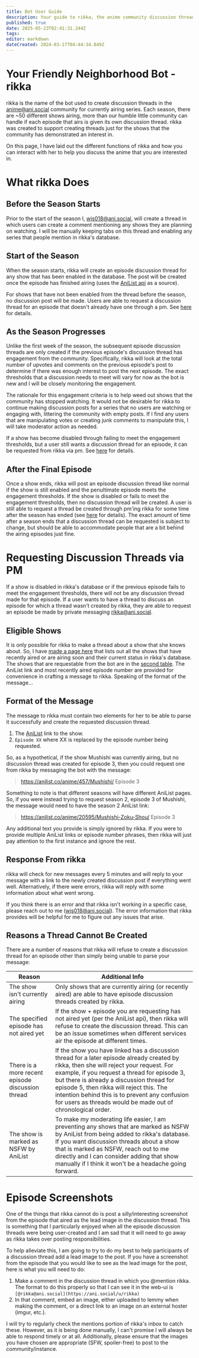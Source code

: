 ```yaml
---
title: Bot User Guide
description: Your guide to rikka, the anime community discussion thread bot.
published: true
date: 2025-05-23T02:41:31.244Z
tags: 
editor: markdown
dateCreated: 2024-03-17T04:44:34.849Z
---
```


# Your Friendly Neighborhood Bot - rikka

rikka is the name of the bot used to create discussion threads in the anime@ani.social community for currently airing series. Each season, there are ~50 different shows airing, more than our humble little community can handle if each episode that airs is given its own discussion thread. rikka was created to support creating threads just for the shows that the community has demonstrated an interest in.

On this page, I have laid out the different functions of rikka and how you can interact with her to help you discuss the anime that you are interested in.

# What rikka Does

## Before the Season Starts

Prior to the start of the season I, wjs018@ani.social, will create a thread in which users can create a comment mentioning any shows they are planning on watching. I will be manually keeping tabs on this thread and enabling any series that people mention in rikka's database.

## Start of the Season

When the season starts, rikka will create an episode discussion thread for any show that has been enabled in the database. The post will be created once the episode has finished airing (uses the [AniList api](https://anilist.gitbook.io/anilist-apiv2-docs) as a source).

For shows that have not been enabled from the thread before the season, no discussion post will be made. Users are able to request a discussion thread for an episode that doesn't already have one through a pm. See [here](https://wiki.lemmyanime.com/en/rikka#requesting-discussion-threads-via-pm) for details.

## As the Season Progresses

Unlike the first week of the season, the subsequent episode discussion threads are only created if the previous episode's discussion thread has engagement from the community. Specifically, rikka will look at the total number of upvotes and comments on the previous episode's post to determine if there was enough interest to post the next episode. The exact thresholds that a discussion needs to meet will vary for now as the bot is new and I will be closely monitoring the engagement.

The rationale for this engagement criteria is to help weed out shows that the community has stopped watching. It would not be desirable for rikka to continue making discussion posts for a series that no users are watching or engaging with, littering the community with empty posts. If I find any users that are manipulating votes or creating junk comments to manipulate this, I will take moderator action as needed.

If a show has become disabled through failing to meet the engagement thresholds, but a user still wants a discussion thread for an episode, it can be requested from rikka via pm. See [here](https://wiki.lemmyanime.com/en/rikka#requesting-discussion-threads-via-pm) for details.

## After the Final Episode

Once a show ends, rikka will post an episode discussion thread like normal if the show is still enabled and the penultimate episode meets the engagement thresholds. If the show is disabled or fails to meet the engagement thresholds, then no discussion thread will be created. A user is still able to request a thread be created through pm'ing rikka for some time after the season has ended (see [here](https://wiki.lemmyanime.com/en/rikka#requesting-discussion-threads-via-pm) for details). The exact amount of time after a season ends that a discussion thread can be requested is subject to change, but should be able to accommodate people that are a bit behind the airing episodes just fine.

# Requesting Discussion Threads via PM

If a show is disabled in rikka's database or if the previous episode fails to meet the engagement thresholds, there will not be any discussion thread made for that episode. If a user wants to have a thread to discuss an episode for which a thread wasn't created by rikka, they are able to request an episode be made by private messaging rikka@ani.social.

## Eligible Shows

It is only possible for rikka to make a thread about a show that she knows about. So, I have [made a page here](/requestable) that lists out all the shows that have recently aired or are airing soon and their current status in rikka's database. The shows that are requestable from the bot are in the [second table](https://wiki.lemmyanime.com/en/requestable#requestable-shows). The AniList link and most recently aired episode number are provided for convenience in crafting a message to rikka. Speaking of the format of the message...

## Format of the Message

The message to rikka must contain two elements for her to be able to parse it successfully and create the requested discussion thread.

1. The [AniList](https://anilist.co/) link to the show.
2. `Episode XX` where XX is replaced by the episode number being requested.

So, as a hypothetical, if the show Mushishi was currently airing, but no discussion thread was created for episode 3, then you could request one from rikka by messaging the bot with the message:

> https://anilist.co/anime/457/Mushishi/ Episode 3

Something to note is that different seasons will have different AniList pages. So, if you were instead trying to request season 2, episode 3 of Mushishi, the message would need to have the season 2 AniList link:

> https://anilist.co/anime/20595/Mushishi-Zoku-Shou/ Episode 3

Any additional text you provide is simply ignored by rikka. If you were to provide multiple AniList links or episode number phrases, then rikka will just pay attention to the first instance and ignore the rest.

## Response From rikka

rikka will check for new messages every 5 minutes and will reply to your message with a link to the newly created discussion post if everything went well. Alternatively, if there were errors, rikka will reply with some information about what went wrong.

If you think there is an error and that rikka isn't working in a specific case, please reach out to me (wjs018@ani.social). The error information that rikka provides will be helpful for me to figure out any issues that arise.

## Reasons a Thread Cannot Be Created

There are a number of reasons that rikka will refuse to create a discussion thread for an episode other than simply being unable to parse your message:

| Reason | Additional Info |
| ------ | --------------- |
| The show isn't currently airing | Only shows that are currently airing (or recently aired) are able to have episode discussion threads created by rikka. |
| The specified episode has not aired yet | If the show + episode you are requesting has not aired yet (per the AniList api), then rikka will refuse to create the discussion thread. This can be an issue sometimes when different services air the episode at different times. |
| There is a more recent episode discussion thread | If the show you have linked has a discussion thread for a later episode already created by rikka, then she will reject your request. For example, if you request a thread for episode 3, but there is already a discussion thread for episode 5, then rikka will reject this. The intention behind this is to prevent any confusion for users as threads would be made out of chronological order. |
| The show is marked as NSFW by AniList | To make my moderating life easier, I am preventing any shows that are marked as NSFW by AniList from being added to rikka's database. If you want discussion threads about a show that is marked as NSFW, reach out to me directly and I can consider adding that show manually if I think it won't be a headache going forward. |

# Episode Screenshots

One of the things that rikka cannot do is post a silly/interesting screenshot from the episode that aired as the lead image in the discussion thread. This is something that I particularly enjoyed when all the episode discussion threads were being user-created and I am sad that it will need to go away as rikka takes over posting responsibilities.

To help alleviate this, I am going to try to do my best to help participants of a discussion thread add a lead image to the post. If you have a screenshot from the episode that you would like to see as the lead image for the post, here is what you will need to do:

1. Make a comment in the discussion thread in which you @mention rikka. The format to do this properly so that I can see it in the web-ui is `[@rikka@ani.social](https://ani.social/u/rikka)`
2. In that comment, embed an image, either uploaded to lemmy when making the comment, or a direct link to an image on an external hoster (imgur, etc.).

I will try to regularly check the mentions portion of rikka's inbox to catch these. However, as it is being done manually, I can't promise I will always be able to respond timely or at all. Additionally, please ensure that the images you have chosen are appropriate (SFW, spoiler-free) to post to the community/instance.